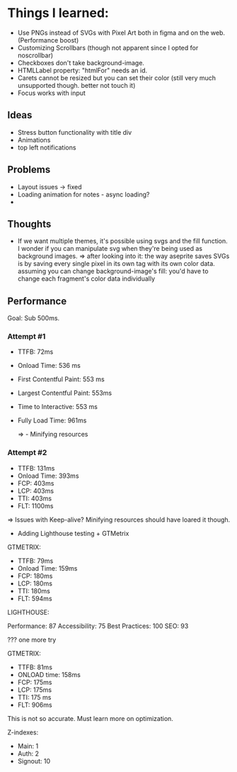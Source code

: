 # Things I learned:

- Use PNGs instead of SVGs with Pixel Art both in figma and on the web. (Performance boost)
- Customizing Scrollbars (though not apparent since I opted for noscrollbar)
- Checkboxes don't take background-image.
- HTMLLabel property: "htmlFor" needs an id.
- Carets cannot be resized but you can set their color (still very much unsupported though. better not touch it)
- Focus works with input

## Ideas

- Stress button functionality with title div
- Animations
- top left notifications

## Problems

- Layout issues -> fixed
- Loading animation for notes - async loading?
- 

## Thoughts

- If we want multiple themes, it's possible using svgs and the fill function. I wonder if you can manipulate svg when they're being used as background images.
  => after looking into it: the way aseprite saves SVGs is by saving every single pixel in its own tag with its own color data. assuming you can change background-image's fill: you'd have to change each fragment's color data individually


## Performance

Goal: Sub 500ms.

### Attempt #1 

- TTFB: 72ms
- Onload Time: 536 ms
- First Contentful Paint: 553 ms
- Largest Contentful Paint: 553ms
- Time to Interactive: 553 ms
- Fully Load Time: 961ms

  => - Minifying resources

### Attempt #2

- TTFB: 131ms 
- Onload Time: 393ms
- FCP: 403ms
- LCP: 403ms
- TTI: 403ms
- FLT: 1100ms

 => Issues with Keep-alive? Minifying resources should have loared it though.

- Adding Lighthouse testing + GTMetrix

GTMETRIX: 

- TTFB: 79ms
- Onload Time: 159ms
- FCP: 180ms
- LCP: 180ms
- TTI: 180ms
- FLT: 594ms

LIGHTHOUSE:

Performance: 87
Accessibility: 75
Best Practices: 100
SEO: 93


???
one more try

GTMETRIX: 

- TTFB: 81ms
- ONLOAD time: 158ms
- FCP: 175ms
- LCP: 175ms
- TTI: 175 ms
- FLT: 906ms

This is not so accurate. Must learn more on optimization.

Z-indexes: 
  - Main: 1
  - Auth: 2
  - Signout: 10